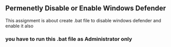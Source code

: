 ## Permenetly Disable or Enable Windows Defender

This assignment is about create .bat file to disable windows defender and enable it also

### you have to run this .bat file as Administrator only